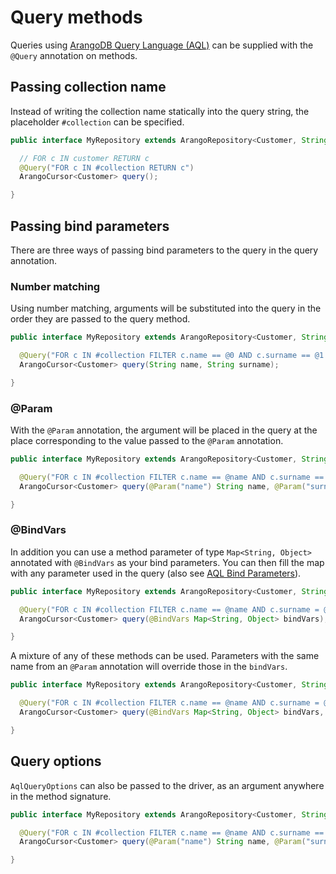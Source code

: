 # Query methods

Queries using [ArangoDB Query Language (AQL)](https://www.arangodb.com/docs/stable/aql/index.html)
can be supplied with the `@Query` annotation on methods.

## Passing collection name

Instead of writing the collection name statically into the query string, the placeholder `#collection` can be specified.

```java
public interface MyRepository extends ArangoRepository<Customer, String>{

  // FOR c IN customer RETURN c
  @Query("FOR c IN #collection RETURN c")
  ArangoCursor<Customer> query();

}
```

## Passing bind parameters

There are three ways of passing bind parameters to the query in the query annotation.

### Number matching

Using number matching, arguments will be substituted into the query in the order they are passed to the query method.

```java
public interface MyRepository extends ArangoRepository<Customer, String>{

  @Query("FOR c IN #collection FILTER c.name == @0 AND c.surname == @1 RETURN c")
  ArangoCursor<Customer> query(String name, String surname);

}
```

### @Param

With the `@Param` annotation, the argument will be placed in the query at the place corresponding to the value passed to the `@Param` annotation.

```java
public interface MyRepository extends ArangoRepository<Customer, String>{

  @Query("FOR c IN #collection FILTER c.name == @name AND c.surname == @surname RETURN c")
  ArangoCursor<Customer> query(@Param("name") String name, @Param("surname") String surname);

}
```

### @BindVars

In addition you can use a method parameter of type `Map<String, Object>` annotated with `@BindVars` as your bind parameters. You can then fill the map with any parameter used in the query (also see [AQL Bind Parameters](https://www.arangodb.com/docs/stable/aql/fundamentals-bind-parameters.html#bind-parameters)).

```java
public interface MyRepository extends ArangoRepository<Customer, String>{

  @Query("FOR c IN #collection FILTER c.name == @name AND c.surname = @surname RETURN c")
  ArangoCursor<Customer> query(@BindVars Map<String, Object> bindVars);

}
```

A mixture of any of these methods can be used. Parameters with the same name from an `@Param` annotation will override those in the `bindVars`.

```java
public interface MyRepository extends ArangoRepository<Customer, String>{

  @Query("FOR c IN #collection FILTER c.name == @name AND c.surname = @surname RETURN c")
  ArangoCursor<Customer> query(@BindVars Map<String, Object> bindVars, @Param("name") String name);

}
```

## Query options

`AqlQueryOptions` can also be passed to the driver, as an argument anywhere in the method signature.

```java
public interface MyRepository extends ArangoRepository<Customer, String>{

  @Query("FOR c IN #collection FILTER c.name == @name AND c.surname == @surname RETURN c")
  ArangoCursor<Customer> query(@Param("name") String name, @Param("surname") String surname, AqlQueryOptions options);

}
```
